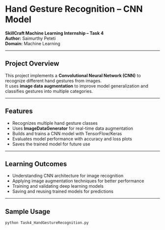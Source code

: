 # Hand Gesture Recognition – CNN Model

**SkillCraft Machine Learning Internship – Task 4**  
**Author:** Saimurthy Peteti  
**Domain:** Machine Learning

---

## Project Overview

This project implements a **Convolutional Neural Network (CNN)** to recognize different hand gestures from images.  
It uses **image data augmentation** to improve model generalization and classifies gestures into multiple categories.  

---

## Features

- Recognizes multiple hand gesture classes  
- Uses **ImageDataGenerator** for real-time data augmentation  
- Builds and trains a CNN model with TensorFlow/Keras  
- Evaluates model performance with accuracy and loss plots  
- Saves the trained model for future use  

---

## Learning Outcomes

- Understanding CNN architecture for image recognition  
- Applying image augmentation techniques for better performance  
- Training and validating deep learning models  
- Saving and reusing trained models for predictions  

---

## Sample Usage
```bash
python Task4_HandGestureRecognition.py
